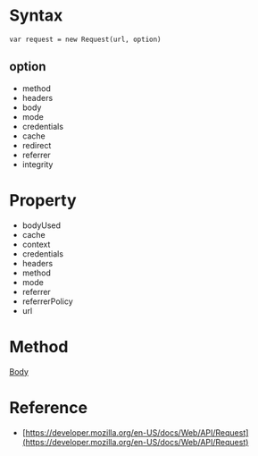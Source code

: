 # Syntax

```
var request = new Request(url, option)
```

## option

* method
* headers
* body
* mode
* credentials
* cache
* redirect
* referrer
* integrity

# Property

* bodyUsed
* cache
* context
* credentials
* headers
* method
* mode
* referrer
* referrerPolicy
* url

# Method

[Body](/#js/Body)

# Reference

* [https://developer.mozilla.org/en-US/docs/Web/API/Request](https://developer.mozilla.org/en-US/docs/Web/API/Request)